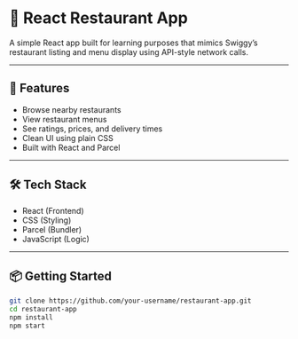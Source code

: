 # 🍴 React Restaurant App

A simple React app built for learning purposes that mimics Swiggy’s restaurant listing and menu display using API-style network calls.

---

## 🚀 Features

- Browse nearby restaurants
- View restaurant menus
- See ratings, prices, and delivery times
- Clean UI using plain CSS
- Built with React and Parcel

---

## 🛠️ Tech Stack

- React (Frontend)
- CSS (Styling)
- Parcel (Bundler)
- JavaScript (Logic)

---

## 📦 Getting Started

```bash
git clone https://github.com/your-username/restaurant-app.git
cd restaurant-app
npm install
npm start
